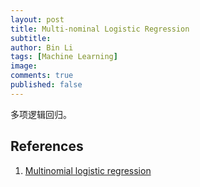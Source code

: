 ```yaml
---
layout: post
title: Multi-nominal Logistic Regression
subtitle:
author: Bin Li
tags: [Machine Learning]
image: 
comments: true
published: false
---
```


多项逻辑回归。

## References
1. [Multinomial logistic regression](https://en.wikipedia.org/wiki/Multinomial_logistic_regression)